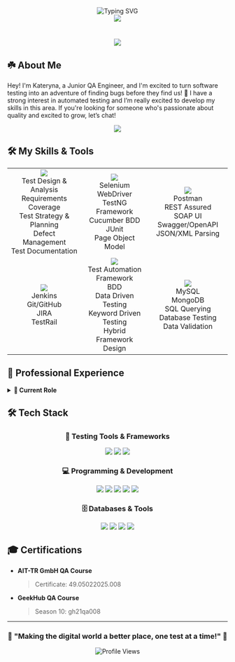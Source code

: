 <div align="center">
  <!-- Animated Title Section -->
  <div align="center">
    <img src="https://readme-typing-svg.herokuapp.com?font=Fira+Code&size=32&duration=3000&pause=1000&color=7951B3&width=600&lines=Hi+there!+I'm+Kateryna+Komarova+%F0%9F%91%8B;Quality+Assurance+Engineer;Always+Learning+%26+Growing" alt="Typing SVG" />
  </div>
  
  <!-- Fancy Divider -->
  <img src="https://user-images.githubusercontent.com/73097560/115834477-dbab4500-a447-11eb-908a-139a6edaec5c.gif">

  # 

  <!-- Social Links -->
  <a href="https://www.linkedin.com/in/%D0%B5%D0%BA%D0%B0%D1%82%D0%B5%D1%80%D0%B8%D0%BD%D0%B0-%D0%BA%D0%BE%D0%BC%D0%B0%D1%80%D0%BE%D0%B2%D0%B0-584aab210/">
    <img src="https://img.shields.io/badge/LinkedIn-0077B5?style=for-the-badge&logo=linkedin&logoColor=white"/>
  </a>
</div>

## ☘️ About Me
Hey! I'm Kateryna, a Junior QA Engineer, and I'm excited to turn software testing into an adventure of finding bugs before they find us! 🐞
I have a strong interest in automated testing and I’m really excited to develop my skills in this area.
If you're looking for someone who's passionate about quality and excited to grow, let’s chat!

<div align="center">
  <a href="https://drive.google.com/file/d/1cc7Oh1uF4OyUaQGx0R22tYg_DvZ4NW_b/view?usp=sharing">
    <img src="https://img.shields.io/badge/View%20My%20Resume-4285F4?style=for-the-badge&logo=google-drive&logoColor=white"/>
  </a>
</div>

## 🛠 My Skills & Tools
<table>
  <tr>
    <td align="center" width="200">
      <img src="https://img.shields.io/badge/Manual%20Testing-FF6B6B?style=for-the-badge&logo=checkmarx&logoColor=white"/><br>
      Test Design & Analysis<br>Requirements Coverage<br>Test Strategy & Planning<br>Defect Management<br>Test Documentation
    </td>
    <td align="center" width="200">
      <img src="https://img.shields.io/badge/Automation-4D4DFF?style=for-the-badge&logo=robots&logoColor=white"/><br>
      Selenium WebDriver<br>TestNG Framework<br>Cucumber BDD<br>JUnit<br>Page Object Model
    </td>
    <td align="center" width="200">
      <img src="https://img.shields.io/badge/API%20Testing-00B4D8?style=for-the-badge&logo=postman&logoColor=white"/><br>
      Postman<br>REST Assured<br>SOAP UI<br>Swagger/OpenAPI<br>JSON/XML Parsing
    </td>
  </tr>
  <tr>
    <td align="center" width="200">
      <img src="https://img.shields.io/badge/Tools-FFB400?style=for-the-badge&logo=tools&logoColor=white"/><br>
      Jenkins<br>Git/GitHub<br>JIRA<br>TestRail<br>
    </td>
    <td align="center" width="200">
      <img src="https://img.shields.io/badge/Frameworks-7952B3?style=for-the-badge&logo=testing-library&logoColor=white"/><br>
      Test Automation Framework<br>BDD<br>Data Driven Testing<br>Keyword Driven Testing<br>Hybrid Framework Design
    </td>
    <td align="center" width="200">
      <img src="https://img.shields.io/badge/Databases-4479A1?style=for-the-badge&logo=mysql&logoColor=white"/><br>
      MySQL<br>MongoDB<br>SQL Querying<br>Database Testing<br>Data Validation
    </td>
  </tr>
</table>

## 🎯 Professional Experience
<details>
<summary><b>🔄 Current Role</b></summary>

### AIT-TR GmbH, Berlin (2024 – Present)
**QA Intern / Junior QA Engineer**
Working on **Helpix.io** project, where I:
- 🔍 Design and execute test cases
- 🛠 Develop automation scripts with Selenium
- 🌐 Perform API testing using Postman
- 🔄 Implement CI/CD with Jenkins
- 📊 Manage projects in Asana
</details>

## 🛠 Tech Stack
<div align="center">

### 🔧 Testing Tools & Frameworks
<p>
  <img src="https://img.shields.io/badge/-Selenium-43B02A?style=for-the-badge&logo=selenium&logoColor=white"/>
  <img src="https://img.shields.io/badge/-Postman-FF6C37?style=for-the-badge&logo=postman&logoColor=white"/>
  <img src="https://img.shields.io/badge/-Jenkins-D24939?style=for-the-badge&logo=jenkins&logoColor=white"/>

</p>

### 💻 Programming & Development
<p>
  <img src="https://img.shields.io/badge/-Java-007396?style=for-the-badge&logo=java&logoColor=white"/>
  <img src="https://img.shields.io/badge/-HTML5-E34F26?style=for-the-badge&logo=html5&logoColor=white"/>
  <img src="https://img.shields.io/badge/-CSS3-1572B6?style=for-the-badge&logo=css3&logoColor=white"/>
  <img src="https://img.shields.io/badge/-JavaScript-F7DF1E?style=for-the-badge&logo=javascript&logoColor=black"/>
  <img src="https://img.shields.io/badge/-Git-F05032?style=for-the-badge&logo=git&logoColor=white"/>
</p>

### 🗄️ Databases & Tools
<p>
  <img src="https://img.shields.io/badge/-MySQL-4479A1?style=for-the-badge&logo=mysql&logoColor=white"/>
  <img src="https://img.shields.io/badge/-MongoDB-47A248?style=for-the-badge&logo=mongodb&logoColor=white"/>
  <img src="https://img.shields.io/badge/-GitHub-181717?style=for-the-badge&logo=github&logoColor=white"/>
  <img src="https://img.shields.io/badge/-IntelliJ_IDEA-000000?style=for-the-badge&logo=intellij-idea&logoColor=white"/>
</p>
</div>

## 🎓 Certifications
- **AIT-TR GmbH QA Course**
  > Certificate: 49.05022025.008
- **GeekHub QA Course**
  > Season 10: gh21qa008

<div align="center">


---
### 🚀 "Making the digital world a better place, one test at a time!" 🚀

![Profile Views](https://komarev.com/ghpvc/?username=Kateryna-Komarova&color=brightgreen&style=flat-square)
</div>
<!---
Kateryna-Komarova/Kateryna-Komarova is a ✨ special ✨ repository because its `README.md` (this file) appears on your GitHub profile.
You can click the Preview link to take a look at your changes.
--->
